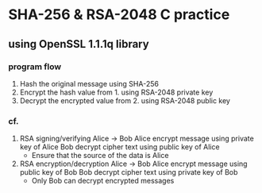 # SHA-256 & RSA-2048 C practice

## using OpenSSL 1.1.1q library

### program flow
1. Hash the original message using SHA-256
2. Encrypt the hash value from 1. using RSA-2048 private key
3. Decrypt the encrypted value from 2. using RSA-2048 public key

### cf.
1. RSA signing/verifying
    Alice -> Bob
    Alice encrypt message using private key of Alice
    Bob decrypt cipher text using public key of Alice
    * Ensure that the source of the data is Alice
2. RSA encryption/decryption
    Alice -> Bob
    Alice encrypt message using public key of Bob
    Bob decrypt cipher text using private key of Bob
    * Only Bob can decrypt encrypted messages
